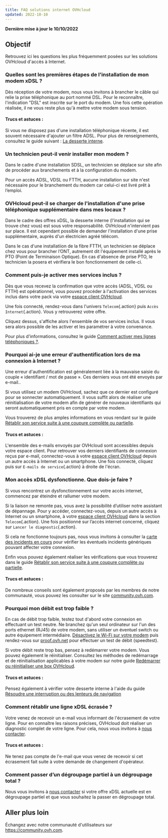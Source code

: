 ```yaml
---
title: FAQ solutions internet OVHcloud 
updated: 2022-10-10
---
```


**Dernière mise à jour le 10/10/2022** 

## Objectif

Retrouvez ici les questions les plus fréquemment posées sur les solutions OVHcloud d'accès à Internet.

### Quelles sont les premières étapes de l'installation de mon modem xDSL ?

Dès réception de votre modem, nous vous invitons à brancher le câble qui relie la prise téléphonique au port nommé DSL. Pour le reconnaître, l'indication "DSL" est inscrite sur le port du modem. Une fois cette opération réalisée, il ne vous reste plus qu'à mettre votre modem sous tension. 

#### Trucs et astuces :

Si vous ne disposez pas d'une installation téléphonique récente, il est souvent nécessaire d'ajouter un filtre ADSL. Pour plus de renseignements, consultez le guide suivant : [La desserte interne](/pages/web_cloud/internet/internet_access/la_desserte_interne).

### Un technicien peut-il venir installer mon modem ?

Dans le cadre d'une installation SDSL, un technicien se déplace sur site afin de procéder aux branchements et à la configuration du modem.

Pour un accès ADSL, VDSL ou FTTH, aucune installation sur site n'est nécessaire pour le branchement du modem car celui-ci est livré prêt à l’emploi.

### OVHcloud peut-il se charger de l'installation d'une prise téléphonique supplémentaire dans mes locaux ? 

Dans le cadre des offres xDSL, la desserte interne (l'installation qui se trouve chez vous) est sous votre responsabilité. OVHcloud n'intervient pas sur place. Il est cependant possible de demander l'installation d'une prise supplémentaire, auprès d'un électricien agréé télécom.

Dans le cas d'une installatiion de la fibre FTTH, un technicien se déplace chez vous pour brancher l’ONT, autrement dit l'équipement installé après le PTO (Point de Terminaison Optique). En cas d'absence de prise PTO, le technicien la posera et vérifiera le bon fonctionnement de celle-ci.

### Comment puis-je activer mes services inclus ?

Dès que vous recevez la confirmation que votre accès (ADSL, VDSL ou FTTH) est opérationnel, vous pouvez procéder à l'activation des services inclus dans votre pack via votre [espace client OVHcloud](https://www.ovh.com/auth/?action=gotomanager&from=https://www.ovh.com/fr/&ovhSubsidiary=fr).

Une fois connecté, rendez-vous dans l'univers `Telecom`{.action} puis `Accès Internet`{.action}. Vous y retrouverez votre offre.

Cliquez dessus, s'affiche alors l'ensemble de vos services inclus. Il vous sera alors possible de les activer et les paramétrer à votre convenance.

Pour plus d'informations, consultez le guide [Comment activer mes lignes téléphoniques ?](/pages/web_cloud/internet/internet_access/comment_activer_mes_lignes_telephoniques_offre_adsl_vdsl).

### Pourquoi ai-je une erreur d'authentification lors de ma connexion à Internet ?

Une erreur d'authentification est généralement liée à la mauvaise saisie du couple « identifiant / mot de passe ». Ces derniers vous ont été envoyés par e-mail..

Si vous utilisez un modem OVHcloud, sachez que ce dernier est configuré pour se sonnecter automatiquement. Il vous suffit alors de réaliser une réinitialisation de votre modem afin de générer de nouveaux identifiants qui seront automatiquement pris en compte par votre modem.

Vous trouverez de plus amples informations en vous rendant sur le guide [Rétablir son service suite à une coupure complète ou partielle](/pages/web_cloud/internet/internet_access/interruption_de_service).

#### Trucs et astuces : 

L'ensemble des e-mails envoyés par OVHcloud sont accessibles depuis votre espace client. Pour retrouver vos derniers identifiants de connexion reçus par e-mail, connectez-vous à votre [espace client OVHcloud](https://www.ovh.com/auth/?action=gotomanager&from=https://www.ovh.com/fr/&ovhSubsidiary=fr) depuis un autre accès à Internet ou un smartphone. Une fois connecté, cliquez puis sur `E-mails de service`{.action} à droite de l'écran.

### Mon accès xDSL dysfonctionne. Que dois-je faire ?

Si vous rencontrez un dysfonctionnement sur votre accès internet, commencez par éteindre et rallumer votre modem. 

Si la liaison ne remonte pas, vous avez la possibilité d’utiliser notre assistant de dépannage. Pour y accéder, connectez-vous, depuis un autre accès à Internet ou un smartphone, à votre [espace client OVHcloud](https://www.ovh.com/auth/?action=gotomanager&from=https://www.ovh.com/fr/&ovhSubsidiary=fr) dans la section `Telecom`{.action}. Une fois positionné sur l’accès internet concerné, cliquez sur `Lancer le diagnostic`{.action}. 

Si cela ne fonctionne toujours pas, nous vous invitons à consulter la [carte des incidents en cours](https://www.ovhtelecom.fr/xdsl/incident/#/) pour vérifier les éventuels incidents génériques pouvant affecter votre connexion.

Enfin vous pouvez également réaliser les vérifications que vous trouverez dans le guide [Rétablir son service suite à une coupure complète ou partielle](/pages/web_cloud/internet/internet_access/interruption_de_service).

#### Trucs et astuces :

De nombreux conseils sont également proposés par les membres de notre communauté, vous pouvez les consulter sur le site [community.ovh.com](https://community.ovh.com/).

### Pourquoi mon débit est trop faible ?

En cas de débit trop faible, testez tout d'abord votre connexion en effectuant un test neutre. Ne branchez qu'un seul ordinateur sur l'un des ports ethernet (RJ45) de votre modem, sans utiliser un éventuel switch ou autre équipement intermédiaire. [Désactivez le Wi-Fi sur votre modem](/pages/web_cloud/internet/internet_access/configuration_du_modem_a_partir_de_votre_espace_client#22-configuration-generale) puis rendez-vous sur [proof.ovh.net](https://proof.ovh.net/) pour effectuer un test de débit (speedtest).

Si votre débit reste trop bas, pensez à redémarrer votre modem. Vous pouvez également le réinitialiser. Consultez les méthodes de redémarrage et de réinitialisation applicables à votre modem sur notre guide [Redémarrer ou réinitialiser une box OVHcloud](/pages/web_cloud/internet/internet_access/restart_reboot_modem).

#### Trucs et astuces :

Pensez également à vérifier votre desserte interne à l'aide du guide [Résoudre une interruption ou des lenteurs de navigation](/pages/web_cloud/internet/internet_access/resoudre-interruption-lenteurs-navigation)

### Comment rétablir une ligne xDSL écrasée ?

Votre venez de recevoir un e-mail vous informant de l'écrasement de votre ligne. Pour en connaître les raisons précises, OVHcloud doit réaliser un diagnostic complet de votre ligne. Pour cela, nous vous invitons à [nous contacter](https://www.ovh.com/fr/support/nous-contacter/moyens-de-contact.xml).

#### Trucs et astuces :

Ne tenez pas compte de l'e-mail que vous venez de recevoir si cet écrasement fait suite à votre demande de changement d'opérateur.

### Comment passer d’un dégroupage partiel à un dégroupage total ? <a name="degroupage"></a>

Nous vous invitons à [nous contacter](https://www.ovh.com/fr/support/nous-contacter/moyens-de-contact.xml) si votre offre xDSL actuelle est en dégroupage partiel et que vous souhaitez la passer en dégroupage total.

## Aller plus loin

Échangez avec notre communauté d'utilisateurs sur <https://community.ovh.com>.

